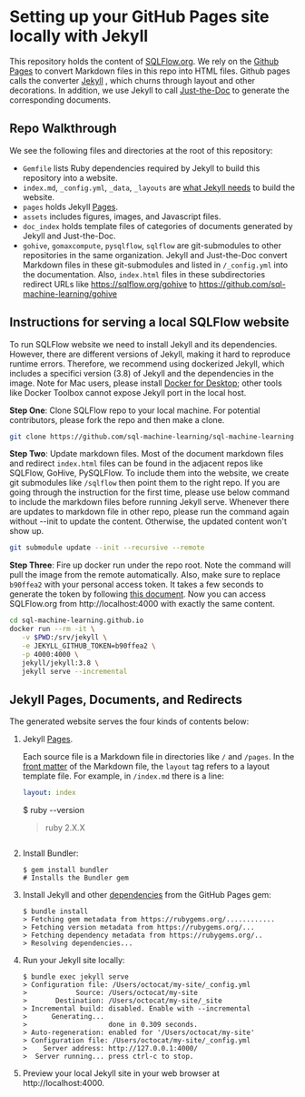 # Setting up your GitHub Pages site locally with Jekyll

This repository holds the content of [SQLFlow.org](https://sql-machine-learning.github.io/). We rely on the [Github Pages](https://pages.github.com/) to convert Markdown files in this repo into HTML files. Github pages calls the converter [Jekyll](https://jekyllrb.com/docs/) , which churns through layout and other decorations.  In addition, we use Jekyll to call [Just-the-Doc](https://pmarsceill.github.io/just-the-docs/) to generate the corresponding documents.

## Repo Walkthrough

We see the following files and directories at the root of this repository:

- `Gemfile` lists Ruby dependencies required by Jekyll to build this repository into a website.
- `index.md`, `_config.yml`, `_data`, `_layouts` are [what Jekyll needs](https://jekyllrb.com/docs/structure/) to build the website.
- `pages` holds Jekyll [Pages](https://jekyllrb.com/docs/pages/).
- `assets` includes figures, images, and Javascript files.
- `doc_index` holds template files of categories of documents generated by Jekyll and Just-the-Doc.
- `gohive`, `gomaxcompute`, `pysqlflow`, `sqlflow` are git-submodules to other repositories in the same organization.  Jekyll and Just-the-Doc convert Markdown files in these git-submodules and listed in `/_config.yml` into the documentation.  Also, `index.html` files in these subdirectories redirect URLs like https://sqlflow.org/gohive to https://github.com/sql-machine-learning/gohive

## Instructions for serving a local SQLFlow website 

To run SQLFlow website we need to install Jekyll and its dependencies. However, there are different versions of Jekyll, making it hard to reproduce runtime errors. Therefore, we recommend using dockerized Jekyll, which includes a specifici version (3.8) of Jekyll and the dependencies in the image. Note for Mac users, please install [Docker for Desktop](https://hub.docker.com/editions/community/docker-ce-desktop-mac); other tools like Docker Toolbox cannot expose Jekyll port in the local host.

**Step One**: Clone SQLFlow repo to your local machine. For potential contributors, please fork the repo and then make a clone.

```bash
git clone https://github.com/sql-machine-learning/sql-machine-learning.github.io
```

**Step Two**: Update markdown files. Most of the document markdown files and redirect `index.html` files can be found in the adjacent repos like SQLFlow, GoHive, PySQLFlow. To include them into the website, we create git submodules like `/sqlflow` then point them to the right repo. If you are going through the instruction for the first time, please use below command to include the markdown files before running Jekyll serve. Whenever there are updates to markdown file in other repo, please run the command again without --init to update the content. Otherwise, the updated content won't show up. 

```bash
git submodule update --init --recursive --remote
```

**Step Three**: Fire up docker run under the repo root. Note the command will pull the image from the remote automatically. Also, make sure to replace `b90ffea2` with your personal access token. It takes a few seconds to generate the token by following [this document](https://help.github.com/en/articles/creating-a-personal-access-token-for-the-command-line). Now you can access SQLFlow.org from http://localhost:4000 with exactly the same content.

```bash
cd sql-machine-learning.github.io
docker run --rm -it \
   -v $PWD:/srv/jekyll \
   -e JEKYLL_GITHUB_TOKEN=b90ffea2 \
   -p 4000:4000 \
   jekyll/jekyll:3.8 \
   jekyll serve --incremental
```

## Jekyll Pages, Documents, and Redirects

The generated website serves the four kinds of contents below:

1. Jekyll [Pages](https://jekyllrb.com/docs/pages/).  

   Each source file is a Markdown file in directories like `/` and `/pages`.  In the [front matter](https://jekyllrb.com/docs/front-matter/) of the Markdown file, the `layout` tag refers to a layout template file. For example, in `/index.md` there is a line:

   ```yaml
   layout: index
   ```
   $ ruby --version
   > ruby 2.X.X
   ```
1. Install Bundler:
   ```
   $ gem install bundler
   # Installs the Bundler gem
   ```
1. Install Jekyll and other [dependencies](https://pages.github.com/versions/) from the GitHub Pages gem:
   ```
   $ bundle install
   > Fetching gem metadata from https://rubygems.org/............
   > Fetching version metadata from https://rubygems.org/...
   > Fetching dependency metadata from https://rubygems.org/..
   > Resolving dependencies...
   ```
1. Run your Jekyll site locally:
   ```
   $ bundle exec jekyll serve
   > Configuration file: /Users/octocat/my-site/_config.yml
   >            Source: /Users/octocat/my-site
   >       Destination: /Users/octocat/my-site/_site
   > Incremental build: disabled. Enable with --incremental
   >      Generating...
   >                    done in 0.309 seconds.
   > Auto-regeneration: enabled for '/Users/octocat/my-site'
   > Configuration file: /Users/octocat/my-site/_config.yml
   >    Server address: http://127.0.0.1:4000/
   >  Server running... press ctrl-c to stop.
   ```
1. Preview your local Jekyll site in your web browser at http://localhost:4000.

